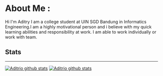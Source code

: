 
# About Me :

 Hi I'm Aditry I am a college student at UIN SGD Bandung in Informatics Engineering.I am a highly motivational person and i believe with my quick learning abilities  and responsibility at work. I am able to work individually or work with team.

## Stats
*************

[![Aditrio github stats](https://github-readme-stats.vercel.app/api?username=aditrio&count_private=true&show_icons=true&theme=tokyonight)](https://github.com/anuraghazra/github-readme-stats)
[![Aditrio github stats](https://github-readme-stats.vercel.app/api/top-langs/?username=aditrio&count_private=true&theme=tokyonight&layout=compact)](https://github.com/anuraghazra/github-readme-stats)



<!--
**aditrio/aditrio** is a ✨ _special_ ✨ repository because its `README.md` (this file) appears on your GitHub profile.
[![willianrod's wakatime stats](https://github-readme-stats.vercel.app/api/wakatime?username=aditrio)](https://github.com/anuraghazra/github-readme-stats)


Here are some ideas to get you started:

- 🔭 I’m currently working on ...
- 🌱 I’m currently learning ...
- 👯 I’m looking to collaborate on ...
- 🤔 I’m looking for help with ...
- 💬 Ask me about ...
- 📫 How to reach me: ...
- 😄 Pronouns: ...
- ⚡ Fun fact: ...
-->
